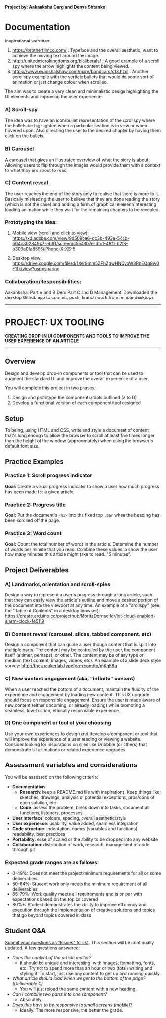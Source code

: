 **Project by: Aakanksha Garg and Denys Shtanko**

# Documentation 

Inspirational websites:
1. https://brotherfilmco.com/ : Typeface and the overall aesthetic, want to achieve the moving text around the image.
2. http://unitedmicrokingdoms.org/bioliberals/ : A good example of a scroll spy where the arrow highlights the content being viewed. 
3. https://www.evanshalshaw.com/more/bondcars/c13.html : Another scrollspy example with the verticle bullets that would do some sort of    animation or just change colour when scrolled. 

The aim was to create a very clean and minimalistic design highlighting the UI elements and improving the user experience.

### A) Scroll-spy
The idea was to have an icon/bullet representation of the scrollspy where the bullets be highlighted when a particular section is in view or when hovered upon. Also directing the user to the desired chapter by having them click on the bullets. 

### B) Carousel 
A carousel that gives an illustrated overview of what the story is about. Allowing users to flip through the images would provide them with a context to what they are about to read.

### C) Content reveal
The user reaches the end of the story only to realise that there is more to it. Basically misleading the user to believe that they are done reading the story (which is not the case) and adding a form of graphical element/interesting loading animation while they wait for the remaining chapters to be revealed. 

### Prototyping the idea:
1. Mobile view (scroll and click to view):
https://xd.adobe.com/view/9d509be6-dc3b-493e-54cb-b04c30284947-eb61/screen/c554307e-dfc1-48f1-b2f8-b309a0fa8596/iPhone-X-XS-5

2. Desktop view:
https://drive.google.com/file/d/1Xer9mm5ZFhZgwHNQyoW3RnEQq9w0F1fk/view?usp=sharing


### Collaboration/Responsibilities: 
Aakanksha: Part A and B 
Den: Part C and D
Management: Downloaded the desktop Github app to commit, push, branch work from remote desktops

---

# PROJECT: UX TOOLING
**CREATING DROP-IN UI COMPONENTS AND TOOLS TO IMPROVE THE USER EXPERIENCE OF AN ARTICLE**

---

## Overview

Design and develop drop-in components or tool that can be used to augment the standard UI and improve the overall experience of a user. 

You will complete this project in two phases:

1. Design and prototype the components/tools outlined (A to D)
2. Develop a functional version of each component/tool designed

## Setup

To being, using HTML and CSS, write and style a document of content that's long enough to allow the browser to scroll at least five times longer than the height of the window (approximately) when using the browser's default font size.


## Practice Examples

### Practice 1: Scroll progress indicator

**Goal:** Create a visual progress indicator to show a user how much progress has been made for a given article.

### Practice 2: Progress title

**Goal:** Put the document's `<h1>` into the fixed top `.bar` when the heading has been scrolled off the page.

### Practice 3: Word count

**Goal:** Count the total number of words in the article. Determine the number of words per minute that you read. Combine these values to show the user how many minutes this article might take to read. "5 minutes". 


## Project Deliverables

### A) Landmarks, orientation and scroll-spies

Design a way to represent a user's progress through a long article, such that they can easily view the article's outline and move a desired portion of the document into the viewport at any time. An example of a "srollspy" (see the "Table of Contents" in a desktop browser): https://create.arduino.cc/projecthub/MoritzDornseifer/iot-cloud-enabled-alarm-clock-1e5119

### B) Content reveal (carousel, slides, tabbed component, etc)

Design a component that can guide a user though content that is split into multiple parts. The content may be controlled by the user, the component itself (a timer, perhaps), or other. The content may be of any type or medium (text content, images, videos, etc). An example of a slide deck style survey: http://thespeakerlab.typeform.com/to/mKgF8q

### C) New content engagement (aka, "infinite" content)

When a user reached the bottom of a document, maintain the fluidity of the experience and engagement by loading new content. This UX upgrade should focus on responsible engagement. Ensure the user is made aware of new content (either upcoming, or already loading) while promoting a seamless, low-friction, ethically responsible experience.

### D) One component or tool of your choosing

Use your own experiences to design and develop a component or tool that will improve the experience of a user reading or viewing a website. Consider looking for inspirations on sites like Dribbble (or others) that demonstrate UI animations or related experience upgrades.

## Assessment variables and considerations

You will be assessed on the following criteria:

- **Documentation**
  - **Research**: keep a README.md file with inspirations. Keep things like: sketches, drawings, analysis of potential exceptions, pros/cons of each solution, etc
  - **Code**: assess the problem, break down into tasks, document all functions, listeners, processes
- **User interface**: colours, spacing, overall aesthetic/style
- **User experience**: usability, value added, seamless integration
- **Code structure**: indentation, names (variables and functions), readability, best practices
- **Portability**: ease of scaled or the ability to be dropped into any website
- **Collaboration**: distribution of work, research, management of code through git

### Expected grade ranges are as follows:
- 0-49%: Does not meet the project minimum requirements for all or some deliverables
- 50-64%: Student work only meets the minimum requirement of all deliverables
- 65-79%: Work quality meets all requirements and is on par with expectations based on the topics covered
- 80%+: Student demonstrates the ability to improve efficiency and execution through the implementation of creative solutions and topics that go beyond topics covered in class

## Student Q&A

[Submit your questions as "Issues" (click)](../../issues). This section will be continually updated. A few questions answered:

- *Does the content of the article matter?*
  - It should be unique and interesting, with images, formatting, fonts, etc. Try not to spend more than an hour or two (total) writing and styling it. To start, just use any content to get up and running quickly.
- *What article should load when we get to the bottom of the page? (Deliverable C)*
  - You will just reload the same content with a new heading.
- *Can I combine two parts into one component?*
  - Absolutely
- *Does this have to be responsive to small screens (mobile)?*
  - Ideally. The more responsive, the better the grade.



